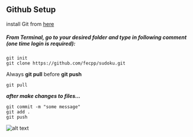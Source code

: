 ## Github Setup
install Git from [here](https://git-scm.com/book/en/v2/Getting-Started-Installing-Git)

##### From Terminal, go to your desired folder and type in following comment (one time login is required):
```
git init
git clone https://github.com/fecpp/sudoku.git
```


Always **git pull** before **git push**
```
git pull
```
***after make changes to files...***
```
git commit -m "some message"
git add .
git push
```

![alt text](https://i.stack.imgur.com/nWYnQ.png)
